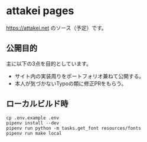 # attakei pages

https://attakei.net のソース（予定）です。

## 公開目的

主に以下の3点を目的としています。

* サイト内の実装周りをポートフォリオ兼ねて公開する。
* 本人が気づかないTypoの類に修正PRをもらう。

## ローカルビルド時

```console
cp .env.example .env
pipenv install --dev
pipenv run python -m tasks.get_font resources/fonts
pipenv run make local
```
